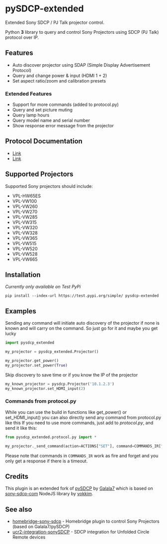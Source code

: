 # pySDCP-extended

<!---[![PyPi](https://img.shields.io/pypi/v/pysdcp-extended.svg)](https://pypi.org/project/pysdcp-extended)--->

Extended Sony SDCP / PJ Talk projector control.

Python **3** library to query and control Sony Projectors using SDCP (PJ Talk) protocol over IP.

## Features

* Auto discover projector using SDAP (Simple Display Advertisement Protocol)
* Query and change power & input (HDMI 1 + 2)
* Set aspect ratio/zoom and calibration presets

### Extended Features

* Support for more commands (added to protocol.py)
* Query and set picture muting
* Query lamp hours
* Query model name and serial number
* Show response error message from the projector

## Protocol Documentation

* [Link](https://www.digis.ru/upload/iblock/f5a/VPL-VW320,%20VW520_ProtocolManual.pdf)
* [Link](https://docs.sony.com/release/VW100_protocol.pdf)

## Supported Projectors

Supported Sony projectors should include:

* VPL-HW65ES
* VPL-VW100
* VPL-VW260
* VPL-VW270
* VPL-VW285
* VPL-VW315
* VPL-VW320
* VPL-VW328
* VPL-VW365
* VPL-VW515
* VPL-VW520
* VPL-VW528
* VPL-VW665

## Installation

_Currently only available on Test PyPi_

```pip install --index-url https://test.pypi.org/simple/ pysdcp-extended```

## Examples

Sending any command will initiate auto discovery of the projector if none is known and will carry on the command. So just go for it and maybe you get lucky

```python
import pysdcp_extended

my_projector = pysdcp_extended.Projector()

my_projector.get_power()
my_projector.set_power(True)
```

Skip discovery to save time or if you know the IP of the projector

```python
my_known_projector = pysdcp.Projector('10.1.2.3')
my_known_projector.set_HDMI_input(2)
```

### Commands from protocol.py

While you can use the build in functions like get_power() or set_HDMI_input() you can also directly send any command from protocol.py like this
If you need to use more commands, just add to _protocol.py_, and send it like this:

```python
from pysdcp_extended.protocol.py import *

my_projector._send_command(action=ACTIONS["SET"], command=COMMANDS_IR["CURSOR_UP"])
```

Please note that commands in `COMMANDS_IR` work as fire and forget and you only get a response if there is a timeout.

## Credits

This plugin is an extended fork of [pySDCP](https://github.com/Galala7/pySDCP) by [Galala7](https://github.com/Galala7) which is based on [sony-sdcp-com](https://github.com/vokkim/sony-sdcp-com) NodeJS library by [vokkim](https://github.com/vokkim).

## See also

* [homebridge-sony-sdcp](https://github.com/Galala7/homebridge-sony-sdcp) - Homebridge plugin to control Sony Projectors (based on Galala7/pySDCP)
* [ucr2-integration-sonySDCP](https://github.com/kennymc-c/ucr2-integration-sonySDCP) - SDCP integration for Unfolded Circle Remote devices
